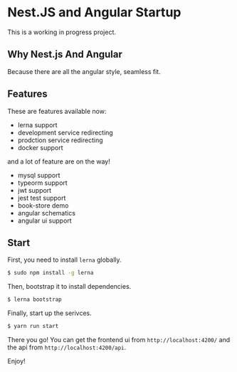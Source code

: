 # Nest.JS and Angular Startup

This is a working in progress project.

## Why Nest.js And Angular

Because there are all the angular style, seamless fit.

## Features

These are features available now:

- lerna support
- development service redirecting
- prodction service redirecting
- docker support

and a lot of feature are on the way!

- mysql support
- typeorm support
- jwt support
- jest test support
- book-store demo
- angular schematics
- angular ui support

## Start

First, you need to install `lerna` globally.

```sh
$ sudo npm install -g lerna
```

Then, bootstrap it to install dependencies.

```sh
$ lerna bootstrap
```

Finally, start up the serivces.

```sh
$ yarn run start
```

There you go! You can get the frontend ui from `http://localhost:4200/` and the api from `http://localhost:4200/api`.

Enjoy!
